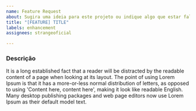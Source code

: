 ```yaml
---
name: Feature Request
about: Sugira uma ideia para este projeto ou indique algo que estar faltando.
title: "[FEATURE] TITLE"
labels: enhancement
assignees: strangeoficial

---
```


### Descrição
<!--Substitua o texto abaixo pelo seu.-->

It is a long established fact that a reader will be distracted by the readable content of a page when looking at its layout. The point of using Lorem Ipsum is that it has a more-or-less normal distribution of letters, as opposed to using 'Content here, content here', making it look like readable English. Many desktop publishing packages and web page editors now use Lorem Ipsum as their default model text.
